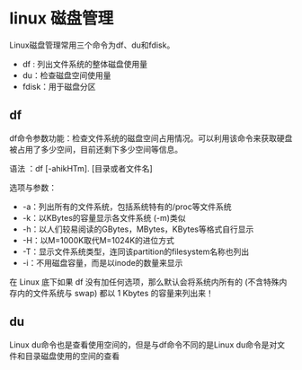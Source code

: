 # linux 磁盘管理

Linux磁盘管理常用三个命令为df、du和fdisk。

- df : 列出文件系统的整体磁盘使用量
- du：检查磁盘空间使用量
- fdisk：用于磁盘分区



## df

df命令参数功能：检查文件系统的磁盘空间占用情况。可以利用该命令来获取硬盘被占用了多少空间，目前还剩下多少空间等信息。

语法 ：df [-ahikHTm].    [目录或者文件名]

选项与参数：

- -a：列出所有的文件系统，包括系统特有的/proc等文件系统
- -k：以KBytes的容量显示各文件系统 (-m)类似
- -h：以人们较易阅读的GBytes，MBytes，KBytes等格式自行显示
- -H：以M=1000K取代M=1024K的进位方式
- -T：显示文件系统类型，连同该partition的filesystem名称也列出
- -i：不用磁盘容量，而是以inode的数量来显示

在 Linux 底下如果 df 没有加任何选项，那么默认会将系统内所有的 (不含特殊内存内的文件系统与 swap) 都以 1 Kbytes 的容量来列出来！

## du

Linux du命令也是查看使用空间的，但是与df命令不同的是Linux du命令是对文件和目录磁盘使用的空间的查看